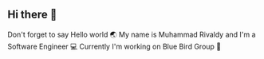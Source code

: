 ## Hi there :clap:

Don't forget to say Hello world :earth_asia:
My name is Muhammad Rivaldy and I'm a Software Engineer :computer:
Currently I'm working on Blue Bird Group :blue_car:
